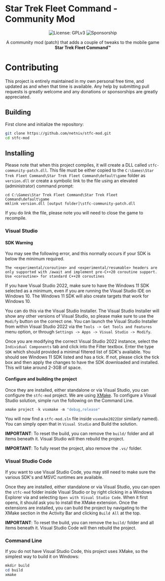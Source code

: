 # Star Trek Fleet Command - Community Mod

<p align="center">
  <img src="https://img.shields.io/badge/License-GPLv3-blue.svg" alt="License: GPLv3">
  <img src="https://img.shields.io/github/sponsors/netniv" alt="Sponsorship">
</p>

<p align="center">
   A community mod (patch) that adds a couple of tweaks to the mobile game <b>Star Trek Fleet Command&#8482;</b>
</p>

# Contributing

This project is entirely maintained in my own personal free time, and updated as and when that time
is available.  Any help by submitting pull requests is greatly welcome and any donations or
sponsorships are greatly appreciated.

## Building

First clone and initialize the repository:

```bash
git clone https://github.com/netniv/stfc-mod.git
cd stfc-mod
```

## Installing

Please note that when this project compiles, it will create a DLL called `stfc-community-patch.dll`.  This
file must be either copied to the `C:\Games\Star Trek Fleet Command\Star Trek Fleet Command\default\game`
folder as `version.dll` or create a symbolic link to the file using an elevated (administrator) command
prompt:

```console
cd C:\Games\Star Trek Fleet Command\Star Trek Fleet Command\default\game
mklink version.dll [output folder]\stfc-community-patch.dll
```

If you do link the file, please note you will need to close the game to recompile.

### Visual Studio

#### SDK Warning

You may see the following error, and this normally occurs if your SDK is below the minimum required.

```
The <experimental/coroutine> and <experimental/resumable> headers are only supported with /await and implement pre-C++20 coroutine support. Use <coroutine> for standard C++20 coroutines
```

If you have Visual Studio 2022, make sure to have the Windows 11 SDK selected as a minimum, even if you
are running the Visual Studio IDE on Windows 10.  The Windows 11 SDK will also create targets that work
for Windows 10.

You can do this via the Visual Studio Installer.  The Visual Studio Installer will show any other versions
of Visual Studio, so please make sure to use the `Modify` button on the correct one.  You can launch the
Visual Studio Installer from within Visual Studio 2022 via the `Tools -> Get Tools and Features` menu
option, or through `Settings -> Apps -> Visual Studio -> Modify`.

Once you are modifying the correct Visual Studio 2022 instance, select the `Individual Components` tab and
click into the Filter textbox.  Enter the type `SDK` which should provided a minimal filtered list of SDK's
available.  You should see Windows 11 SDK listed and has a tick.  If not, please click the tick box and then
apply the changes to have the SDK downloaded and installed.  This will take around 2-3GB of space.

#### Configure and building the project

Once they are installed, either standalone or via Visual Studio, you can configure the `stfc-mod` project.
We are using [XMake](https://xmake.io/#/).
To configure a Visual Studio solution, simple run the following on the Command Line.

```powershell
xmake project -k vsxmake -m "debug,release"
```
You will now find a `stfc-mod.sln` file inside `vsxmake2022`(or similarly named). You can simply open that in `Visual Studio`
and Build the solution.

**IMPORTANT**: To reset the build, you can remove the `build/` folder and all items beneath it.  Visual
Studio will then rebuild the project.

**IMPORTANT**: To fully reset the project, also remove the `.vs/` folder.

### Visual Studio Code

If you want to use Visual Studio Code, you may still need to make sure the various SDK's and MSVC runtimes
are available.

Once they are installed, either standalone or via Visual Studio, you can open the `stfc-mod` folder inside
Visual Studio or by right clicking in a Windows Explorer via and selecting `Open with Visual Studio Code`.
When it first opens, it should ask you to install the XMake extension.  Once the extensions are
installed, you can build the project by navigating to the XMake section in the Activity Bar and clicking `Build All` at the top.

**IMPORTANT**: To reset the build, you can remove the `build/` folder and all items beneath it.  Visual
Studio Code will then rebuild the project.

### Command Line

If you do not have Visual Studio Code, this project uses XMake, so the simplest way to build it on Windows:

```ps1
mkdir build
cd build
xmake
```
